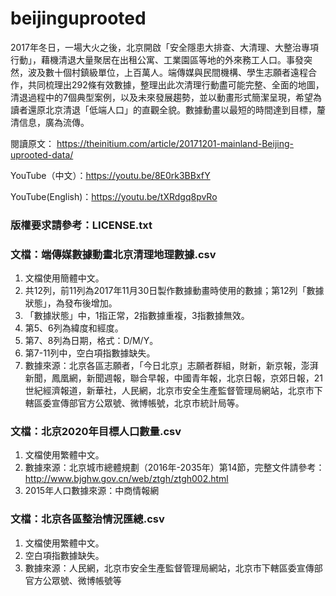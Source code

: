 # beijinguprooted
2017年冬日，一場大火之後，北京開啟「安全隱患大排查、大清理、大整治專項行動」，藉機清退大量聚居在出租公寓、工業園區等地的外來務工人口。事發突然，波及數十個村鎮級單位，上百萬人。端傳媒與民間機構、學生志願者遠程合作，共同梳理出292條有效數據，整理出此次清理行動盡可能完整、全面的地圖，清退過程中的7個典型案例，以及未來發展趨勢，並以動畫形式簡潔呈現，希望為讀者還原北京清退「低端人口」的直觀全貌。數據動畫以最短的時間達到目標，釐清信息，廣為流傳。

閱讀原文：
https://theinitium.com/article/20171201-mainland-Beijing-uprooted-data/

YouTube（中文）：https://youtu.be/8E0rk3BBxfY

YouTube(English)：https://youtu.be/tXRdgq8pvRo

### 版權要求請參考：LICENSE.txt

### 文檔：端傳媒數據動畫北京清理地理數據.csv
1. 文檔使用簡體中文。
2. 共12列，前11列為2017年11月30日製作數據動畫時使用的數據；第12列「數據狀態」，為發布後增加。
3. 「數據狀態」中，1指正常，2指數據重複，3指數據無效。
4. 第5、6列為緯度和經度。
5. 第7、8列為日期，格式：D/M/Y。
6. 第7-11列中，空白項指數據缺失。
7. 數據來源：北京各區志願者，「今日北京」志願者群組，財新，新京報，澎湃新聞，鳳凰網，新聞週報，聯合早報，中國青年報，北京日報，京郊日報，21 世紀經濟報道，新華社，人民網，北京市安全生產監督管理局網站，北京市下轄區委宣傳部官方公眾號、微博帳號，北京市統計局等。

### 文檔：北京2020年目標人口數量.csv
1. 文檔使用繁體中文。
2. 數據來源：北京城市總體規劃（2016年-2035年）第14節，完整文件請參考：http://www.bjghw.gov.cn/web/ztgh/ztgh002.html 
3. 2015年人口數據來源：中商情報網

### 文檔：北京各區整治情況匯總.csv
1. 文檔使用繁體中文。
2. 空白項指數據缺失。
3. 數據來源：人民網，北京市安全生產監督管理局網站，北京市下轄區委宣傳部官方公眾號、微博帳號等
